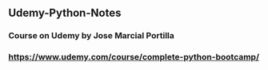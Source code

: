 ## Udemy-Python-Notes
### Course on Udemy by Jose Marcial Portilla
### https://www.udemy.com/course/complete-python-bootcamp/
